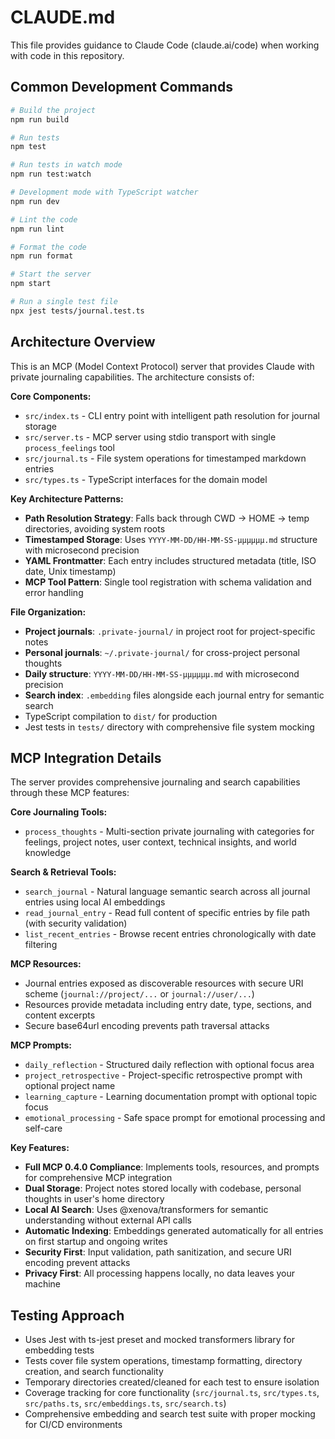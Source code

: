 # CLAUDE.md

This file provides guidance to Claude Code (claude.ai/code) when working with code in this repository.

## Common Development Commands

```bash
# Build the project
npm run build

# Run tests
npm test

# Run tests in watch mode
npm run test:watch

# Development mode with TypeScript watcher
npm run dev

# Lint the code
npm run lint

# Format the code
npm run format

# Start the server
npm start

# Run a single test file
npx jest tests/journal.test.ts
```

## Architecture Overview

This is an MCP (Model Context Protocol) server that provides Claude with private journaling capabilities. The architecture consists of:

**Core Components:**
- `src/index.ts` - CLI entry point with intelligent path resolution for journal storage
- `src/server.ts` - MCP server using stdio transport with single `process_feelings` tool
- `src/journal.ts` - File system operations for timestamped markdown entries
- `src/types.ts` - TypeScript interfaces for the domain model

**Key Architecture Patterns:**
- **Path Resolution Strategy**: Falls back through CWD → HOME → temp directories, avoiding system roots
- **Timestamped Storage**: Uses `YYYY-MM-DD/HH-MM-SS-μμμμμμ.md` structure with microsecond precision
- **YAML Frontmatter**: Each entry includes structured metadata (title, ISO date, Unix timestamp)
- **MCP Tool Pattern**: Single tool registration with schema validation and error handling

**File Organization:**
- **Project journals**: `.private-journal/` in project root for project-specific notes
- **Personal journals**: `~/.private-journal/` for cross-project personal thoughts
- **Daily structure**: `YYYY-MM-DD/HH-MM-SS-μμμμμμ.md` with microsecond precision
- **Search index**: `.embedding` files alongside each journal entry for semantic search
- TypeScript compilation to `dist/` for production
- Jest tests in `tests/` directory with comprehensive file system mocking

## MCP Integration Details

The server provides comprehensive journaling and search capabilities through these MCP features:

**Core Journaling Tools:**
- `process_thoughts` - Multi-section private journaling with categories for feelings, project notes, user context, technical insights, and world knowledge

**Search & Retrieval Tools:**
- `search_journal` - Natural language semantic search across all journal entries using local AI embeddings
- `read_journal_entry` - Read full content of specific entries by file path (with security validation)
- `list_recent_entries` - Browse recent entries chronologically with date filtering

**MCP Resources:**
- Journal entries exposed as discoverable resources with secure URI scheme (`journal://project/...` or `journal://user/...`)
- Resources provide metadata including entry date, type, sections, and content excerpts
- Secure base64url encoding prevents path traversal attacks

**MCP Prompts:**
- `daily_reflection` - Structured daily reflection with optional focus area
- `project_retrospective` - Project-specific retrospective prompt with optional project name
- `learning_capture` - Learning documentation prompt with optional topic focus
- `emotional_processing` - Safe space prompt for emotional processing and self-care

**Key Features:**
- **Full MCP 0.4.0 Compliance**: Implements tools, resources, and prompts for comprehensive MCP integration
- **Dual Storage**: Project notes stored locally with codebase, personal thoughts in user's home directory
- **Local AI Search**: Uses @xenova/transformers for semantic understanding without external API calls
- **Automatic Indexing**: Embeddings generated automatically for all entries on first startup and ongoing writes
- **Security First**: Input validation, path sanitization, and secure URI encoding prevent attacks
- **Privacy First**: All processing happens locally, no data leaves your machine

## Testing Approach

- Uses Jest with ts-jest preset and mocked transformers library for embedding tests
- Tests cover file system operations, timestamp formatting, directory creation, and search functionality
- Temporary directories created/cleaned for each test to ensure isolation
- Coverage tracking for core functionality (`src/journal.ts`, `src/types.ts`, `src/paths.ts`, `src/embeddings.ts`, `src/search.ts`)
- Comprehensive embedding and search test suite with proper mocking for CI/CD environments
